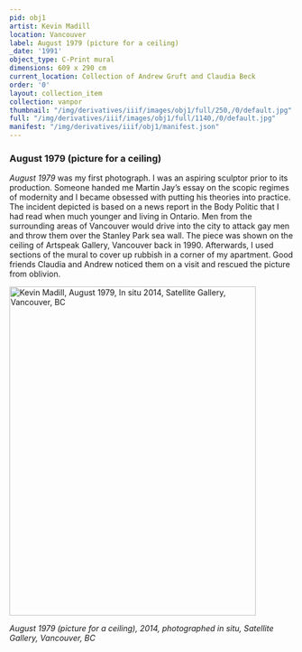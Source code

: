 ```yaml
---
pid: obj1
artist: Kevin Madill
location: Vancouver
label: August 1979 (picture for a ceiling)
_date: '1991'
object_type: C-Print mural
dimensions: 609 x 290 cm
current_location: Collection of Andrew Gruft and Claudia Beck
order: '0'
layout: collection_item
collection: vanpor
thumbnail: "/img/derivatives/iiif/images/obj1/full/250,/0/default.jpg"
full: "/img/derivatives/iiif/images/obj1/full/1140,/0/default.jpg"
manifest: "/img/derivatives/iiif/obj1/manifest.json"
---
```


### August 1979 (picture for a ceiling) 

*August 1979* was my first photograph. I was an aspiring sculptor prior to its production. Someone handed me Martin Jay’s essay on the scopic regimes of modernity and I became obsessed with putting his theories into practice. The incident depicted is based on a news report in the Body Politic that I had read when much younger and living in Ontario. Men from the surrounding areas of Vancouver would drive into the city to attack gay men and throw them over the Stanley Park sea wall. The piece was shown on the ceiling of Artspeak Gallery, Vancouver back in 1990. Afterwards, I used sections of the mural to cover up rubbish in a corner of my apartment. Good friends Claudia and Andrew noticed them on a visit and rescued the picture from oblivion.

<img src="https://kevmadill.github.io/portraiture-vancouver/img/SupportImages/AugustInstallation.png" alt="Kevin Madill, August 1979, In situ 2014, Satellite Gallery, Vancouver, BC" width="437.143" height="582.857"/> 

*August 1979 (picture for a ceiling), 2014, photographed in situ, Satellite Gallery, Vancouver, BC*
